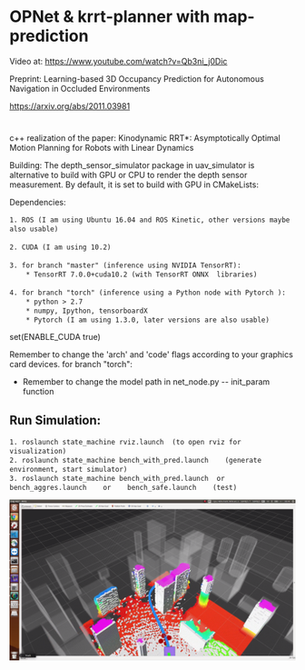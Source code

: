# OPNet & krrt-planner with map-prediction

Video at:
https://www.youtube.com/watch?v=Qb3ni_j0Dic

Preprint:
Learning-based 3D Occupancy Prediction for Autonomous Navigation in Occluded Environments

https://arxiv.org/abs/2011.03981


#

c++ realization of the paper: Kinodynamic RRT*: Asymptotically Optimal Motion Planning for Robots with Linear Dynamics

Building:
The depth_sensor_simulator package in uav_simulator is alternative to build with GPU or CPU to render the depth sensor measurement. By default, it is set to build with GPU in CMakeLists:

Dependencies:

    1. ROS (I am using Ubuntu 16.04 and ROS Kinetic, other versions maybe also usable)

    2. CUDA (I am using 10.2)

    3. for branch "master" (inference using NVIDIA TensorRT):
        * TensorRT 7.0.0+cuda10.2 (with TensorRT ONNX  libraries)
        
    4. for branch "torch" (inference using a Python node with Pytorch ):
        * python > 2.7
        * numpy, Ipython, tensorboardX
        * Pytorch (I am using 1.3.0, later versions are also usable)


set(ENABLE_CUDA true)

Remember to change the 'arch' and 'code' flags according to your graphics card devices. 
for branch "torch":
* Remember to change the model path in net_node.py -- init_param function

## Run Simulation:

    1. roslaunch state_machine rviz.launch  (to open rviz for visualization)
    2. roslaunch state_machine bench_with_pred.launch    (generate environment, start simulator)
    3. roslaunch state_machine bench_with_pred.launch  or  bench_aggres.launch    or    bench_safe.launch    (test)


![fig1](./fig/room.png)